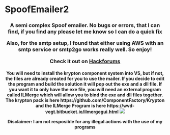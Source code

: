 # SpoofEmailer2

<h3 align="center"> A semi complex Spoof emailer. No bugs or errors, that I can find, if you find any please let me know so I can do a quick fix

Also, for the smtp setup, I found that either using AWS with an smtp service or smtp2go works really well. So enjoy!

Check it out on <a href="https://hackforums.net/member.php?action=register&referrer=4952323">Hackforums</a> </h3>
<h4 align="center">
You will need to install the krypton component system into VS, but if not, the files are already created for you to use the mailer. If you decide to edit the program and build the solution it will pop out the exe and a dll file. If you want it to only have the exe file, you will need an external program called ILMerge which will allow you to bind the exe and dll files together. The krypton pack is here https://github.com/ComponentFactory/Krypton and the ILMerge Program is here https://wvd-vegt.bitbucket.io/ilmergegui.html
  

<img src="https://raw.githubusercontent.com/roast247/SpoofMailer2/main/Mailer%202.0.png">

Disclaimer: I am not resposible for any illegal actions with the use of my programs
</h4>
